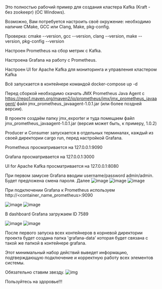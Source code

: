 Это полностью рабочий пример для создания кластера Kafka (Kraft - без zookeepr) (ОС Windows).

Возможно, Вам потребуется настроить своё окружение: необходимо наличие CMake, GCC или Clang, Make, pkg-config.

Проверка: cmake --version, gcc --version, clang --version, make --version, pkg-config --version


Настроен Prometheus на сбор метрик с Kafka.

Настроена Grafana на работу с Prometheus. 

Настроен UI for Apache Kafka для мониторинга и управления кластером Kafka 

Всё запускается в контейнере командой docker-compose up -d

Перед сборкой необходимо скачать JMX Prometheus Java Agent c https://repo1.maven.org/maven2/io/prometheus/jmx/jmx_prometheus_javaagent/ файл jmx_prometheus_javaagent-1.0.1.jar (или более поздней версии).

В проекте создаём папку jmx_exporter и туда помещаем файл jmx_prometheus_javaagent-1.0.1.jar (версия может быть, к примеру, 1.0.2)

Producer и Consumer запускается в отдельных терминалах, каждый из своей директории cargo run, перед настройкой Grafana.

Prometheus просматривается на 127.0.0.1:9090

Grafana просматривается на 127.0.0.1:3000

UI for Apache Kafka просматривается на 127.0.0.1:8080

При первом замуске Grafana вводим username/password admin/admin. Будет предложена смена пароля. Далее
![image](https://github.com/user-attachments/assets/305e3b11-097b-48ac-943c-ed2c0abd33c9)
![image](https://github.com/user-attachments/assets/ac0d99f3-70b4-45b6-abb3-9a28efdf6a30)
![image](https://github.com/user-attachments/assets/ba1a0864-bf52-41de-a225-dc4508092c15)

При подключении Grafana к Prometheus используем http://<container_name_prometheus>:9090

![image](https://github.com/user-attachments/assets/b651867f-3d8b-48f5-9ea8-3c2096894706)
![image](https://github.com/user-attachments/assets/cb387a66-f4eb-4cf6-a7c8-a8dbf414e78d)

В dashboard Grafana загружаем ID 7589

![image](https://github.com/user-attachments/assets/5442c349-0230-48c6-8403-bb353a3ca122)
![image](https://github.com/user-attachments/assets/35362f8f-421f-407c-aa62-51754e2d09c5)

После первого запуска всех контейнеров в корневой директории проекта будет создана папка 'grafana-data' 
которая будет связана с такой же папкой в контейнере grafana.

Этот минимальный набор действий выведет информацию, подтверждающую подключение и корректную работу всех элементов системы.

Обязательно ставим звезду.
![img](https://github.com/user-attachments/assets/5824242f-defe-4cfe-8c12-318f5f9378b6)

Пользуйтесь на здоровье!!!
